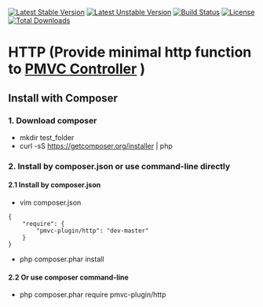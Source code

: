 [![Latest Stable Version](https://poser.pugx.org/pmvc-plugin/http/v/stable)](https://packagist.org/packages/pmvc-plugin/http) 
[![Latest Unstable Version](https://poser.pugx.org/pmvc-plugin/http/v/unstable)](https://packagist.org/packages/pmvc-plugin/http) 
[![Build Status](https://travis-ci.org/pmvc-plugin/http.svg?branch=master)](https://travis-ci.org/pmvc-plugin/http)
[![License](https://poser.pugx.org/pmvc-plugin/http/license)](https://packagist.org/packages/pmvc-plugin/http)
[![Total Downloads](https://poser.pugx.org/pmvc-plugin/http/downloads)](https://packagist.org/packages/pmvc-plugin/http) 

HTTP (Provide minimal http function to [PMVC Controller](http://github.com/pmvc-plugin/controller) )
===============

## Install with Composer
### 1. Download composer
   * mkdir test_folder
   * curl -sS https://getcomposer.org/installer | php

### 2. Install by composer.json or use command-line directly
#### 2.1 Install by composer.json
   * vim composer.json
```
{
    "require": {
        "pmvc-plugin/http": "dev-master"
    }
}
```
   * php composer.phar install

#### 2.2 Or use composer command-line
   * php composer.phar require pmvc-plugin/http

